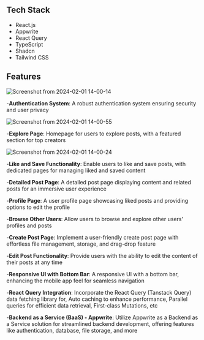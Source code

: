 ## <a name="tech-stack"> Tech Stack</a>

- React.js
- Appwrite
- React Query
- TypeScript
- Shadcn
- Tailwind CSS

## <a name="features">Features</a>

![Screenshot from 2024-02-01 14-00-14](https://github.com/gorillamindset/DesiFrame/assets/138226552/1d084b2d-f3a7-4f47-ad5e-c82b7491f4d0)

-**Authentication System**: A robust authentication system ensuring security and user privacy

![Screenshot from 2024-02-01 14-00-55](https://github.com/gorillamindset/DesiFrame/assets/138226552/00446607-16c3-4a82-a505-b980b66878b5)

-**Explore Page**: Homepage for users to explore posts, with a featured section for top creators

![Screenshot from 2024-02-01 14-00-24](https://github.com/gorillamindset/DesiFrame/assets/138226552/9bb7b38f-7b70-4802-ab9b-44f081e85b4b)

-**Like and Save Functionality**: Enable users to like and save posts, with dedicated pages for managing liked and saved content

-**Detailed Post Page**: A detailed post page displaying content and related posts for an immersive user experience

-**Profile Page**: A user profile page showcasing liked posts and providing options to edit the profile

-**Browse Other Users**: Allow users to browse and explore other users' profiles and posts

-**Create Post Page**: Implement a user-friendly create post page with effortless file management, storage, and drag-drop feature

-**Edit Post Functionality**: Provide users with the ability to edit the content of their posts at any time

-**Responsive UI with Bottom Bar**: A responsive UI with a bottom bar, enhancing the mobile app feel for seamless navigation

-**React Query Integration**: Incorporate the React Query (Tanstack Query) data fetching library for, Auto caching to enhance performance, Parallel queries for efficient data retrieval, First-class Mutations, etc

-**Backend as a Service (BaaS) - Appwrite**: Utilize Appwrite as a Backend as a Service solution for streamlined backend development, offering features like authentication, database, file storage, and more
